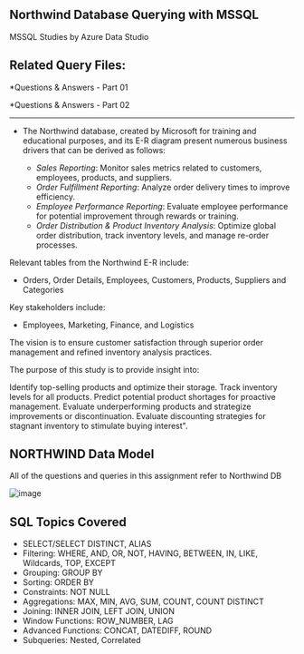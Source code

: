 ## Northwind Database Querying with MSSQL
MSSQL Studies by Azure Data Studio

Related Query Files:
-----------------------
*Questions & Answers - Part 01

*Questions & Answers  - Part 02

------------------------------------------------------------------------------------------------------------
- The Northwind database, created by Microsoft for training and educational purposes, and its E-R diagram present numerous business drivers that can be derived as follows:

   - *Sales Reporting*: Monitor sales metrics related to customers, employees, products, and suppliers.
   - *Order Fulfillment Reporting*: Analyze order delivery times to improve efficiency.
   - *Employee Performance Reporting*: Evaluate employee performance for potential improvement through rewards or training.
   - *Order Distribution & Product Inventory Analysis*: Optimize global order distribution, track inventory levels, and manage re-order processes.

Relevant tables from the Northwind E-R include: 
- Orders, Order Details, Employees, Customers, Products, Suppliers and Categories
  
Key stakeholders include:
- Employees, Marketing, Finance, and Logistics

The vision is to ensure customer satisfaction through superior order management and refined inventory analysis practices.

The purpose of this study is to provide insight into:

Identify top-selling products and optimize their storage.
Track inventory levels for all products.
Predict potential product shortages for proactive management.
Evaluate underperforming products and strategize improvements or discontinuation.
Evaluate discounting strategies for stagnant inventory to stimulate buying interest".

NORTHWIND Data Model
--------------------
All of the questions and queries in this assignment refer to Northwind DB

![image](https://github.com/BedirK/Data-Analytics-Bootcamp---SQL/assets/103532330/764a1929-f232-457a-bda1-51c0a67fee77)

SQL Topics Covered
-----------------------
- SELECT/SELECT DISTINCT, ALIAS
- Filtering: WHERE, AND, OR, NOT, HAVING, BETWEEN, IN, LIKE, Wildcards, TOP, EXCEPT
- Grouping: GROUP BY
- Sorting: ORDER BY
- Constraints: NOT NULL
- Aggregations: MAX, MIN, AVG, SUM, COUNT, COUNT DISTINCT
- Joining: INNER JOIN, LEFT JOIN, UNION
- Window Functions: ROW_NUMBER, LAG
- Advanced Functions: CONCAT, DATEDIFF, ROUND
- Subqueries: Nested, Correlated
